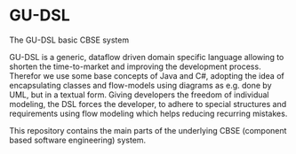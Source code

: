 # GU-DSL
The GU-DSL basic CBSE system

GU-DSL is a generic, dataflow driven domain specific language allowing to shorten the time-to-market
and improving the development process. Therefor we use some base concepts of Java and C#, adopting the 
idea of encapsulating classes and flow-models using diagrams as e.g. done by UML, but in a textual form. 
Giving developers the freedom of individual modeling, the DSL forces the developer, to adhere to special
structures and requirements using flow modeling which helps reducing recurring mistakes.

This repository contains the main parts of the underlying CBSE (component based software engineering) system.

